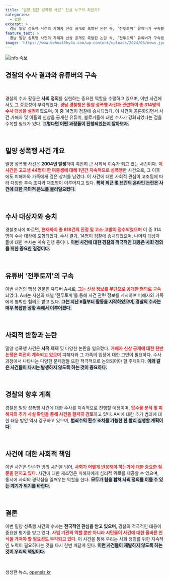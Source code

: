 ```yaml
---
title: ‘밀양 집단 성폭행 사건’ 진실 누구의 죄인가?
categories:
  - 법률
excerpt: >
  경남 밀양 성폭행 사건의 가해자 신상 공개로 촉발된 논란 속, ‘전투토끼’ 유튜버가 구속됐다! 경찰은 314명 수사 대상을 목록에 두고, 14명은 이미 송치했다. 이 사건이 불러온 파장은 어디까지 이어질까? 클릭해서 확인하세요!
feature_text: >
  경남 밀양 성폭행 사건의 가해자 신상 공개로 촉발된 논란 속, ‘전투토끼’ 유튜버가 구속됐다! 경찰은 314명 수사 대상을 목록에 두고, 14명은 이미 송치했다. 이 사건이 불러온 파장은 어디까지 이어질까? 클릭해서 확인하세요!
image: 'https://www.behealthy4u.com/wp-content/uploads/2024/06/news.jpg'
---
```


<p><img src="https://www.behealthy4u.com/wp-content/uploads/2024/06/news.jpg" alt="info 속보" /></p>

<h2 data-ke-size="size26">경찰의 수사 결과와 유튜버의 구속</h2>

<p data-ke-size="size16">&nbsp;</p>

<p>경찰의 수사 활동은 <strong>사회 정의</strong>를 실현하는 중요한 역할을 수행하고 있으며, 이번 사건에서도 그 중요성이 부각되었다. <b><span style="color: #ee2323;">경남 경찰청은 밀양 성폭행 사건과 관련하여 총 314명의 수사 대상을 설정</span></b>하였으며, 이 중 14명이 검찰에 송치되었다. 이 사건이 공론화되면서 사건 가해자 및 이들의 신상을 공개한 유튜버, 블로거들에 대한 수사가 강화되었다는 점을 주목할 필요가 있다. <b><span style="background-color: #21538527;">그렇다면 어떤 과정들이 진행되었는지 알아보자.</span></b></p>

<p data-ke-size="size16">&nbsp;</p>

<h2 data-ke-size="size26">밀양 성폭행 사건 개요</h2>

<p>밀양 성폭행 사건은 <strong>2004년 발생</strong>하여 여전히 큰 사회적 이슈가 되고 있는 사건이다. <b><span style="color: #ee2323;">이 사건은 고교생 44명이 한 여중생에 대해 1년간 지속적으로 성폭행</span></b>한 사건으로, 그 이후에도 피해자와 가족에게 깊은 상처를 남겼다. 이 사건에 대한 사회적 관심이 고조됨에 따라 다양한 후속 조치와 재조명이 이루어지고 있다. <b><span style="background-color: #21538527;">특히 최근 몇 년간의 온라인 논란은 사건에 대한 국민적 분노를 불러일으켰다.</span></b></p>

<p data-ke-size="size16">&nbsp;</p>

<h2 data-ke-size="size26">수사 대상자와 송치</h2>

<p>경찰조사에 따르면, <b><span style="color: #ee2323;">현재까지 총 618건의 진정 및 고소·고발이 접수되었으며</span></b> 이 중 314명이 수사 대상에 포함되었다. 수사 결과, 14명이 검찰에 송치되었으며, 나머지 대상자들에 대한 수사는 계속 진행 중이다. <b><span style="background-color: #21538527;">이번 사건에 대한 경찰의 적극적인 대응은 사회 정의를 위한 중요한 결정이다.</span></b> </p>

<p data-ke-size="size16">&nbsp;</p>

<h2 data-ke-size="size26">유튜버 '전투토끼'의 구속</h2>

<p>이번 사건의 핵심 인물은 유튜버 A씨로, <b><span style="color: #ee2323;">그는 신상 정보를 무단으로 공개한 혐의로 구속</span></b>되었다. A씨는 자신의 채널 '전투토끼'를 통해 사건 관련 정보를 게시하며 피해자와 가족에게 협박한 혐의도 받고 있다. <b><span style="background-color: #21538527;">그는 지난 6월부터 활동을 시작하였으며, 경찰의 수사는 매우 복잡한 상황 속에서 이루어졌다.</span></b> </p>

<p data-ke-size="size16">&nbsp;</p>

<h2 data-ke-size="size26">사회적 반향과 논란</h2>

<p>밀양 성폭행 사건은 <strong>사적 제재</strong> 및 다양한 논란을 일으켰다. <b><span style="color: #ee2323;">가해자 신상 공개에 대한 찬반 논쟁은 여전히 계속되고 있으며</span></b> 피해자와 그 가족의 입장에 대한 고민이 필요하다. 수사 과정에서 나타나는 다양한 문제점들 또한 적극적으로 논의되어야 할 주제이다. <b><span style="background-color: #21538527;">이와 같은 사건들이 다시는 발생하지 않도록 하는 것이 중요하다.</span></b></p>

<p data-ke-size="size16">&nbsp;</p>

<h2 data-ke-size="size26">경찰의 향후 계획</h2>

<p>경찰은 밀양 성폭행 사건에 대한 수사를 지속적으로 진행할 예정이며, <b><span style="color: #ee2323;">압수물 분석 및 피해자의 추가 사실 확인을 통해 사건을 철저히 검토</span></b>하고 있다. A씨에 대한 추가 범죄에 대한 대응 방안 역시 강구하고 있으며, <b><span style="background-color: #21538527;">범죄수익 환수 조치를 가능한 한 빨리 실행할 계획이다.</span></b> </p>

<p data-ke-size="size16">&nbsp;</p>

<h2 data-ke-size="size26">사건에 대한 사회적 책임</h2>

<p>이번 사건은 단순한 범죄 사건을 넘어, <b><span style="color: #ee2323;">사회가 어떻게 반응해야 하는가에 대한 중요한 질문을 던지고 있다</span></b>. 사건에 대한 재조명은 피해자에게 심리적 위로를 제공할 수 있으며, 동시에 사회의 경각심을 일깨우는 역할을 한다. <b><span style="background-color: #21538527;">모두가 힘을 합쳐 사회 정의를 이룰 수 있는 계기가 되기를 바란다.</span></b> </p>

<p data-ke-size="size16">&nbsp;</p>

<h2 data-ke-size="size26">결론</h2>

<p>이번 밀양 성폭행 사건의 수사는 <strong>전국적인 관심을 받고 있으며</strong>, 경찰의 적극적인 대응이 중요한 평가를 받고 있다. <b><span style="color: #ee2323;">사법 기관의 역할 뿐만 아니라 시민들이 사건에 대한 올바른 인식을 가져야 할 필요성도 부각되고 있다</span></b>. 이 사건을 통해 우리는 사회 정의를 위한 지속적인 노력이 필요하다는 것을 다시 한번 깨닫게 된다. <b><span style="background-color: #21538527;">이런 사건들이 재발하지 않도록 하는 것이 우리의 책임이다.</span></b> </p>

<p data-ke-size="size16">&nbsp;</p>
생생한 뉴스, <a href="https://opensis.kr" rel="dofollow">opensis.kr</a>


